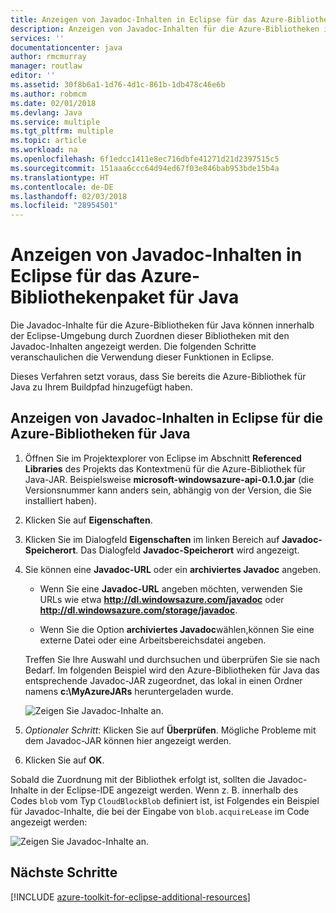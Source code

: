 ```yaml
---
title: Anzeigen von Javadoc-Inhalten in Eclipse für das Azure-Bibliothekenpaket für Java
description: Anzeigen von Javadoc-Inhalten für die Azure-Bibliotheken in Eclipse.
services: ''
documentationcenter: java
author: rmcmurray
manager: routlaw
editor: ''
ms.assetid: 30f8b6a1-1d76-4d1c-861b-1db478c46e6b
ms.author: robmcm
ms.date: 02/01/2018
ms.devlang: Java
ms.service: multiple
ms.tgt_pltfrm: multiple
ms.topic: article
ms.workload: na
ms.openlocfilehash: 6f1edcc1411e8ec716dbfe41271d21d2397515c5
ms.sourcegitcommit: 151aaa6ccc64d94ed67f03e846bab953bde15b4a
ms.translationtype: HT
ms.contentlocale: de-DE
ms.lasthandoff: 02/03/2018
ms.locfileid: "28954501"
---
```

# <a name="displaying-javadoc-content-in-eclipse-for-the-azure-libraries-package-for-java"></a>Anzeigen von Javadoc-Inhalten in Eclipse für das Azure-Bibliothekenpaket für Java

Die Javadoc-Inhalte für die Azure-Bibliotheken für Java können innerhalb der Eclipse-Umgebung durch Zuordnen dieser Bibliotheken mit den Javadoc-Inhalten angezeigt werden. Die folgenden Schritte veranschaulichen die Verwendung dieser Funktionen in Eclipse.

Dieses Verfahren setzt voraus, dass Sie bereits die Azure-Bibliothek für Java zu Ihrem Buildpfad hinzugefügt haben.

## <a name="to-display-javadoc-content-in-eclipse-for-the-azure-libraries-for-java"></a>Anzeigen von Javadoc-Inhalten in Eclipse für die Azure-Bibliotheken für Java

1. Öffnen Sie im Projektexplorer von Eclipse im Abschnitt **Referenced Libraries** des Projekts das Kontextmenü für die Azure-Bibliothek für Java-JAR. Beispielsweise **microsoft-windowsazure-api-0.1.0.jar** (die Versionsnummer kann anders sein, abhängig von der Version, die Sie installiert haben).

1. Klicken Sie auf **Eigenschaften**.

1. Klicken Sie im Dialogfeld **Eigenschaften** im linken Bereich auf **Javadoc-Speicherort**. Das Dialogfeld **Javadoc-Speicherort** wird angezeigt.

1. Sie können eine **Javadoc-URL** oder ein **archiviertes Javadoc** angeben.

   * Wenn Sie eine **Javadoc-URL** angeben möchten, verwenden Sie URLs wie etwa **http://dl.windowsazure.com/javadoc** oder **http://dl.windowsazure.com/storage/javadoc**.

   * Wenn Sie die Option **archiviertes Javadoc**wählen,können Sie eine externe Datei oder eine Arbeitsbereichsdatei angeben.

   Treffen Sie Ihre Auswahl und durchsuchen und überprüfen Sie sie nach Bedarf. Im folgenden Beispiel wird den Azure-Bibliotheken für Java das entsprechende Javadoc-JAR zugeordnet, das lokal in einen Ordner namens **c:\MyAzureJARs** heruntergeladen wurde.

   ![Zeigen Sie Javadoc-Inhalte an.][ic553487]

1. *Optionaler Schritt*: Klicken Sie auf **Überprüfen**. Mögliche Probleme mit dem Javadoc-JAR können hier angezeigt werden.

1. Klicken Sie auf **OK**.

Sobald die Zuordnung mit der Bibliothek erfolgt ist, sollten die Javadoc-Inhalte in der Eclipse-IDE angezeigt werden. Wenn z. B. innerhalb des Codes `blob` vom Typ `CloudBlockBlob` definiert ist, ist Folgendes ein Beispiel für Javadoc-Inhalte, die bei der Eingabe von `blob.acquireLease` im Code angezeigt werden:

![Zeigen Sie Javadoc-Inhalte an.][ic553488]

## <a name="next-steps"></a>Nächste Schritte

[!INCLUDE [azure-toolkit-for-eclipse-additional-resources](../includes/azure-toolkit-for-eclipse-additional-resources.md)]

<!-- URL List -->

<!-- Legacy MSDN URL = https://msdn.microsoft.com/library/azure/hh698319.aspx -->

<!-- IMG List -->

[ic553487]: media/azure-toolkit-for-eclipse-displaying-javadoc-content-for-azure-libraries/ic553487.png
[ic553488]: media/azure-toolkit-for-eclipse-displaying-javadoc-content-for-azure-libraries/ic553488.png
